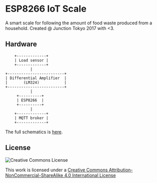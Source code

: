 # ESP8266 IoT Scale 
A smart scale for following the amount of food waste produced from a household. Created @ Junction Tokyo 2017 with <3.

## Hardware

```
    +-------------+
    | Load sensor |
    +-------------+
           |
+-------------------------+
| Differential Amplifier  |
|       (LM324)           |
+-------------------------+
           |
     +----------+
     | ESP8266  |
     +----------+
           |
    +-------------+
    | MQTT broker |
    +-------------+
```

The full schematics is [here](https://github.com/sutoju/iot-scale/blob/master/hw/schema.pdf).

## License

![Creative Commons License](https://i.creativecommons.org/l/by-nc-sa/4.0/88x31.png)

This work is licensed under a
[Creative Commons Attribution-NonCommercial-ShareAlike 4.0 International License](http://creativecommons.org/licenses/by-nc-sa/4.0/)